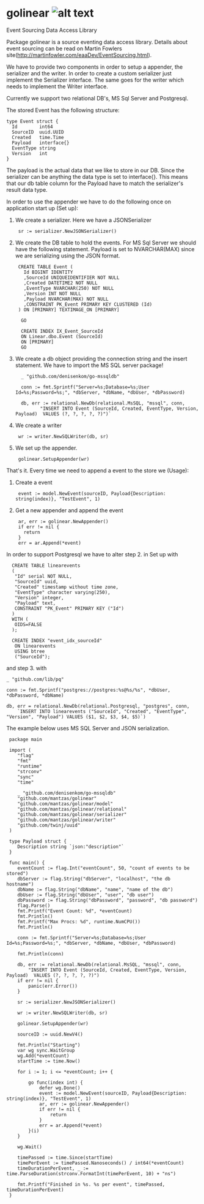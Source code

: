 # golinear ![alt text](https://travis-ci.org/mantzas/golinear.svg?branch=master "Build Status")
Event Sourcing Data Access Library


Package golinear is a source eventing data access library.
Details about event sourcing can be read on Martin Fowlers site(http://martinfowler.com/eaaDev/EventSourcing.html).

We have to provide two components in order to setup a appender, the serializer and the writer.
In order to create a custom serializer just implement the Serializer interface.
The same goes for the writer which needs to implement the Writer interface.

Currently we support two relational DB's, MS Sql Server and Postgresql.

The stored Event has the following structure:

    type Event struct {
      Id        int64
      SourceID  uuid.UUID
      Created   time.Time
      Payload   interface{}
      EventType string
      Version   int
    }

The payload is the actual data that we like to store in our DB.
Since the serializer can be anything the data type is set to interface{}.
This means that our db table column for the Payload have to match the serializer's result data type.

In order to use the appender we have to do the following once on application start up (Set up):

1. We create a serializer. Here we have a JSONSerializer

        sr := serializer.NewJSONSerializer()

2. We create the DB table to hold the events. For MS Sql Server we should have the following statement.
Payload is set to NVARCHAR(MAX) since we are serializing using the JSON format.

        CREATE TABLE Event (
          Id BIGINT IDENTITY
          ,SourceId UNIQUEIDENTIFIER NOT NULL
          ,Created DATETIME2 NOT NULL
          ,EventType NVARCHAR(250) NOT NULL
          ,Version INT NOT NULL
          ,Payload NVARCHAR(MAX) NOT NULL
          ,CONSTRAINT PK_Event PRIMARY KEY CLUSTERED (Id)
        ) ON [PRIMARY] TEXTIMAGE_ON [PRIMARY]

         GO

         CREATE INDEX IX_Event_SourceId
         ON Linear.dbo.Event (SourceId)
         ON [PRIMARY]
         GO

3. We create a db object providing the connection string and the insert statement. We have to import the MS SQL server package!

         _ "github.com/denisenkom/go-mssqldb"

         conn := fmt.Sprintf("Server=%s;Database=%s;User Id=%s;Password=%s;", *dbServer, *dbName, *dbUser, *dbPassword)

         db, err := relational.NewDb(relational.MsSQL, "mssql", conn,
         		"INSERT INTO Event (SourceId, Created, EventType, Version, Payload)  VALUES (?, ?, ?, ?, ?)")`

4. We create a writer

        wr := writer.NewSQLWriter(db, sr)

5. We set up the appender.

        golinear.SetupAppender(wr)


That's it. Every time we need to append a event to the store we (Usage):

  1. Create a event

          event := model.NewEvent(sourceID, Payload{Description: string(index)}, "TestEvent", 1)

  2. Get a new appender and append the event

          ar, err := golinear.NewAppender()
          if err != nil {
            return
          }
          err = ar.Append(*event)

In order to support Postgresql we have to alter step 2. in Set up with

      CREATE TABLE linearevents
      (
       "Id" serial NOT NULL,
       "SourceId" uuid,
       "Created" timestamp without time zone,
       "EventType" character varying(250),
       "Version" integer,
       "Payload" text,
       CONSTRAINT "PK_Event" PRIMARY KEY ("Id")
      )
      WITH (
       OIDS=FALSE
      );

      CREATE INDEX "event_idx_sourceId"
       ON linearevents
       USING btree
       ("SourceId");

and step 3. with

    _ "github.com/lib/pq"

    conn := fmt.Sprintf("postgres://postgres:%s@%s/%s", *dbUser, *dbPassword, *dbName)

    db, err = relational.NewDb(relational.Postgresql, "postgres", conn,
    	`INSERT INTO linearevents ("SourceId", "Created", "EventType", "Version", "Payload") VALUES ($1, $2, $3, $4, $5)`)

The example below uses MS SQL Server and JSON serialization.

     package main

     import (
     	"flag"
     	"fmt"
     	"runtime"
     	"strconv"
     	"sync"
     	"time"

     	_ "github.com/denisenkom/go-mssqldb"
     	"github.com/mantzas/golinear"
     	"github.com/mantzas/golinear/model"
     	"github.com/mantzas/golinear/relational"
     	"github.com/mantzas/golinear/serializer"
     	"github.com/mantzas/golinear/writer"
     	"github.com/twinj/uuid"
     )

     type Payload struct {
     	Description string `json:"description"`
     }

     func main() {
     	eventCount := flag.Int("eventCount", 50, "count of events to be stored")
     	dbServer := flag.String("dbServer", "localhost", "the db hostname")
     	dbName := flag.String("dbName", "name", "name of the db")
     	dbUser := flag.String("dbUser", "user", "db user")
     	dbPassword := flag.String("dbPassword", "password", "db password")
     	flag.Parse()
     	fmt.Printf("Event Count: %d", *eventCount)
     	fmt.Println()
     	fmt.Printf("Max Procs: %d", runtime.NumCPU())
     	fmt.Println()

     	conn := fmt.Sprintf("Server=%s;Database=%s;User Id=%s;Password=%s;", *dbServer, *dbName, *dbUser, *dbPassword)

     	fmt.Println(conn)

     	db, err := relational.NewDb(relational.MsSQL, "mssql", conn,
     		"INSERT INTO Event (SourceId, Created, EventType, Version, Payload)  VALUES (?, ?, ?, ?, ?)")
     	if err != nil {
     		panic(err.Error())
     	}

     	sr := serializer.NewJSONSerializer()

     	wr := writer.NewSQLWriter(db, sr)

     	golinear.SetupAppender(wr)

     	sourceID := uuid.NewV4()

     	fmt.Println("Starting")
     	var wg sync.WaitGroup
     	wg.Add(*eventCount)
     	startTime := time.Now()

     	for i := 1; i <= *eventCount; i++ {

     		go func(index int) {
     			defer wg.Done()
     			event := model.NewEvent(sourceID, Payload{Description: string(index)}, "TestEvent", 1)
     			ar, err := golinear.NewAppender()
     			if err != nil {
     				return
     			}
     			err = ar.Append(*event)
     		}(i)
     	}

     	wg.Wait()

     	timePassed := time.Since(startTime)
     	timePerEvent := timePassed.Nanoseconds() / int64(*eventCount)
     	timeDurationPerEvent, _ := time.ParseDuration(strconv.FormatInt(timePerEvent, 10) + "ns")

     	fmt.Printf("Finished in %s. %s per event", timePassed, timeDurationPerEvent)
     }
